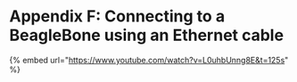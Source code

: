 # Appendix F: Connecting to a BeagleBone using an Ethernet cable

{% embed url="https://www.youtube.com/watch?v=L0uhbUnng8E&t=125s" %}




